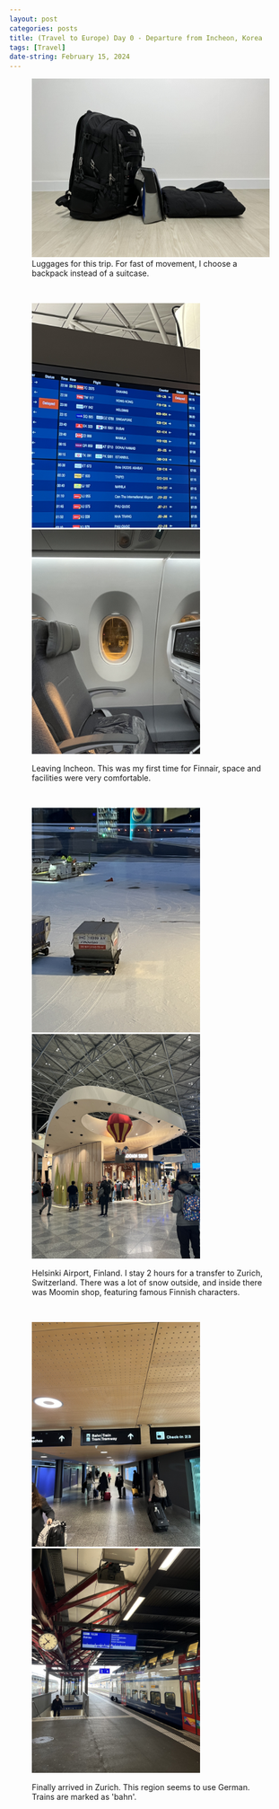 ```yaml
---
layout: post
categories: posts
title: (Travel to Europe) Day 0 - Departure from Incheon, Korea
tags: [Travel]
date-string: February 15, 2024
---
```


<figure>
	<img src="/images/2024-02_Europe/240215_Incheon/IMG_6095.jpeg" width="600">
	<figcaption>Luggages for this trip. For fast of movement, I choose a backpack instead of a suitcase.</figcaption>
</figure>

<br>
<figure>
	<p>
		<img src="/images/2024-02_Europe/240215_Incheon/IMG_6101.jpeg" width="300">
		<img src="/images/2024-02_Europe/240215_Incheon/IMG_6111.jpeg" width="300">
	</p>
	<figcaption>Leaving Incheon. This was my first time for Finnair, space and facilities were very comfortable.</figcaption>
</figure>

<br>
<figure>
	<p>
		<img src="/images/2024-02_Europe/240215_Incheon/IMG_6152.jpeg" width="300">
		<img src="/images/2024-02_Europe/240215_Incheon/IMG_6139.jpeg" width="300">
	</p>
	<figcaption>Helsinki Airport, Finland. I stay 2 hours for a transfer to Zurich, Switzerland. There was a lot of snow outside, and inside there was Moomin shop, featuring famous Finnish characters.</figcaption>
</figure>

<br>
<figure>
	<p>
		<img src="/images/2024-02_Europe/240215_Incheon/IMG_6154.jpeg" width="300">
		<img src="/images/2024-02_Europe/240215_Incheon/IMG_6168.jpeg" width="300">
	</p>
	<figcaption>Finally arrived in Zurich. This region seems to use German. Trains are marked as 'bahn'.</figcaption>
</figure>


